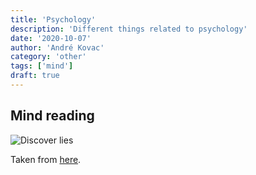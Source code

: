 ```yaml
---
title: 'Psychology'
description: 'Different things related to psychology'
date: '2020-10-07'
author: 'André Kovac'
category: 'other'
tags: ['mind']
draft: true
---
```


## Mind reading

![Discover lies](./Lügen-erkennen.jpg)

Taken from [here](https://www.christian-morgenweck.com/luegen-erkennen-blickrichtung/).